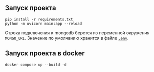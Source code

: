 ## Запуск проекта

```
pip install -r requirements.txt
python -m uvicorn main:app --reload
```

Строка подключения к mongodb берется из переменной окружения `MONGO_URI`. Значение по умолчанию хранится в файле [`.env`](.env).

## Запуск проекта в docker

```
docker compose up --build -d
```